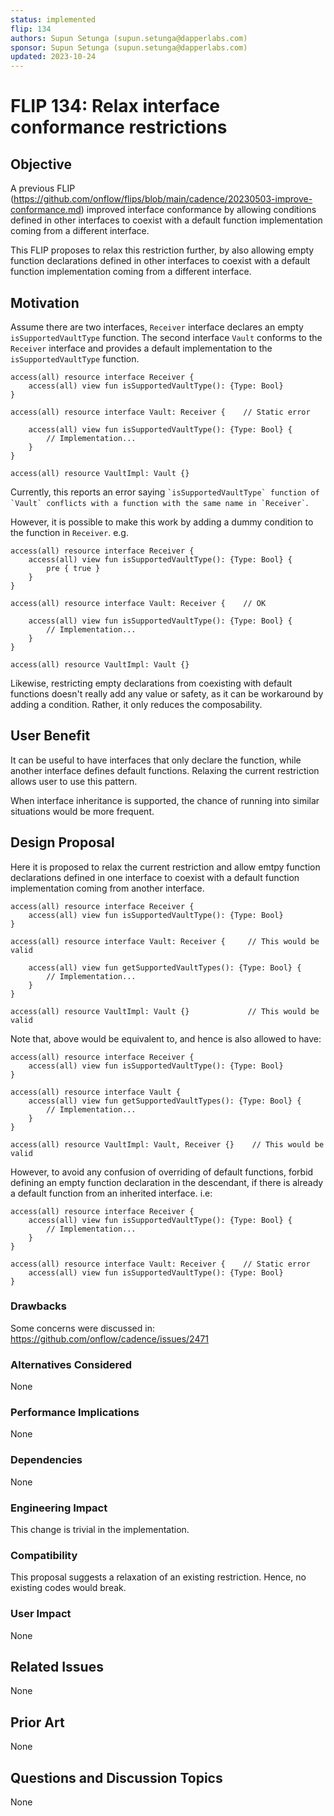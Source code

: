 ```yaml
---
status: implemented
flip: 134
authors: Supun Setunga (supun.setunga@dapperlabs.com)
sponsor: Supun Setunga (supun.setunga@dapperlabs.com)
updated: 2023-10-24
---
```


# FLIP 134: Relax interface conformance restrictions

## Objective

A previous FLIP (https://github.com/onflow/flips/blob/main/cadence/20230503-improve-conformance.md) improved interface
conformance by allowing conditions defined in other interfaces to coexist with a default function implementation coming
from a different interface.

This FLIP proposes to relax this restriction further, by also allowing empty function declarations defined in other
interfaces to coexist with a default function implementation coming from a different interface.

## Motivation

Assume there are two interfaces, `Receiver` interface declares an empty `isSupportedVaultType` function.
The  second interface `Vault` conforms to the `Receiver` interface and provides a default implementation
to the `isSupportedVaultType` function.

```cadence
access(all) resource interface Receiver {
    access(all) view fun isSupportedVaultType(): {Type: Bool}
}

access(all) resource interface Vault: Receiver {    // Static error

    access(all) view fun isSupportedVaultType(): {Type: Bool} {
        // Implementation...
    }
}

access(all) resource VaultImpl: Vault {}
```

Currently, this reports an error saying `` `isSupportedVaultType` function of `Vault` conflicts with a function with the same name in `Receiver` ``.

However, it is possible to make this work by adding a dummy condition to the function in `Receiver`.
e.g.

```cadence
access(all) resource interface Receiver {
    access(all) view fun isSupportedVaultType(): {Type: Bool} {
        pre { true }
    }
}

access(all) resource interface Vault: Receiver {    // OK

    access(all) view fun isSupportedVaultType(): {Type: Bool} {
        // Implementation...
    }
}

access(all) resource VaultImpl: Vault {}
```

Likewise, restricting empty declarations from coexisting with default functions doesn't really add any value or safety,
as it can be workaround by adding a condition. Rather, it only reduces the composability.

## User Benefit

It can be useful to have interfaces that only declare the function, while another interface defines default functions.
Relaxing the current restriction allows user to use this pattern.

When interface inheritance is supported, the chance of running into similar situations would be more frequent.

## Design Proposal

Here it is proposed to relax the current restriction and allow emtpy function declarations defined in one interface to
coexist with a default function implementation coming from another interface.

```cadence
access(all) resource interface Receiver {
    access(all) view fun isSupportedVaultType(): {Type: Bool}
}

access(all) resource interface Vault: Receiver {     // This would be valid

    access(all) view fun getSupportedVaultTypes(): {Type: Bool} {
        // Implementation...
    }
}

access(all) resource VaultImpl: Vault {}             // This would be valid
```

Note that, above would be equivalent to, and hence is also allowed to have:

```cadence
access(all) resource interface Receiver {
    access(all) view fun isSupportedVaultType(): {Type: Bool}
}

access(all) resource interface Vault {
    access(all) view fun getSupportedVaultTypes(): {Type: Bool} {
        // Implementation...
    }
}

access(all) resource VaultImpl: Vault, Receiver {}    // This would be valid
```

However, to avoid any confusion of overriding of default functions, forbid defining an empty function declaration in the
descendant, if there is already a default function from an inherited interface. i.e:

```cadence
access(all) resource interface Receiver {
    access(all) view fun isSupportedVaultType(): {Type: Bool} {
        // Implementation...
    }
}

access(all) resource interface Vault: Receiver {    // Static error
    access(all) view fun isSupportedVaultType(): {Type: Bool}
}
```

### Drawbacks

Some concerns were discussed in: https://github.com/onflow/cadence/issues/2471

### Alternatives Considered

None

### Performance Implications

None

### Dependencies

None

### Engineering Impact

This change is trivial in the implementation.

### Compatibility

This proposal suggests a relaxation of an existing restriction. Hence, no existing codes would break.

### User Impact

None

## Related Issues

None

## Prior Art

None

## Questions and Discussion Topics

None

